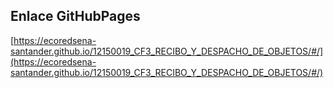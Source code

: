 ## **Enlace GitHubPages**

[https://ecoredsena-santander.github.io/12150019_CF3_RECIBO_Y_DESPACHO_DE_OBJETOS/#/](https://ecoredsena-santander.github.io/12150019_CF3_RECIBO_Y_DESPACHO_DE_OBJETOS/#/)

#
